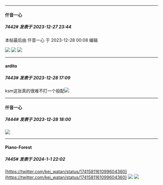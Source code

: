 
*****

####  仟音一心  
##### 7442#       发表于 2023-12-27 23:44

 本帖最后由 仟音一心 于 2023-12-28 00:08 编辑 

<img src="https://p.sda1.dev/14/89ccfe3f692f7009a9d9daff59d53c61/CMP_20231227234423823.jpg" referrerpolicy="no-referrer">
<img src="https://p.sda1.dev/14/379cb4d695828ce3d7c9d39313ba6c3f/CMP_20231227235505515.jpg" referrerpolicy="no-referrer">

<img src="https://p.sda1.dev/14/8cf3bddfe06cbafd3f34e090b2d705c8/CMP_20231228000839991.jpg" referrerpolicy="no-referrer">

*****

####  ardito  
##### 7443#       发表于 2023-12-28 17:09

ksm这张真的很难不打一个般配<img src="https://static.saraba1st.com/image/smiley/face2017/076.png" referrerpolicy="no-referrer">

*****

####  仟音一心  
##### 7444#       发表于 2023-12-28 18:00

<img src="https://p.sda1.dev/14/cd0dd78a3252ef4499cfb1458529b3b5/CMP_20231228180011553.jpg" referrerpolicy="no-referrer">

*****

####  Piano-Forest  
##### 7445#       发表于 2024-1-1 22:02

[https://twitter.com/kei_watan/status/1741581161099604360](https://twitter.com/kei_watan/status/1741581161099604360)
<img src="https://p.sda1.dev/15/a70661849485490f4a6628b76a7f31c5/20240101_220139.jpg" referrerpolicy="no-referrer">
<img src="https://p.sda1.dev/15/87929f8100acd9a16bcf25f84dc77961/20240101_220136.jpg" referrerpolicy="no-referrer">

